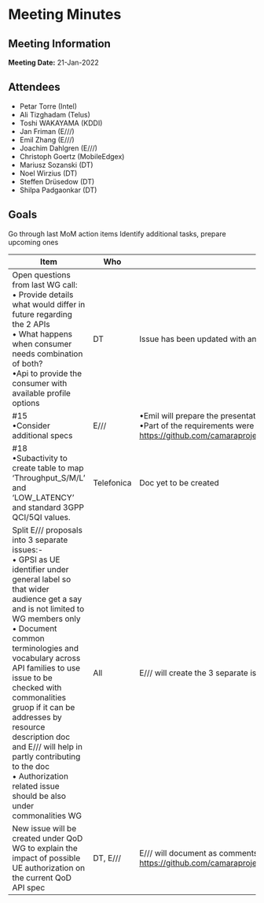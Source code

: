 # Meeting Minutes
## Meeting Information
**Meeting Date:** 21-Jan-2022

## Attendees
- Petar Torre (Intel)
- Ali Tizghadam (Telus)
- Toshi WAKAYAMA (KDDI)
- Jan Friman (E///)
- Emil Zhang (E///)
- Joachim Dahlgren (E///)
- Christoph Goertz (MobileEdgex)
- Mariusz Sozanski (DT)
- Noel Wirzius (DT)
- Steffen Drüsedow (DT)
- Shilpa Padgaonkar (DT)

## Goals
Go through last MoM action items
Identify additional tasks, prepare upcoming ones

Item | Who | Description
---- | ---- | ----
Open questions from last WG call: <br/>• Provide details what would differ in future regarding the 2 APIs <br/>• What happens when consumer needs combination of both?  <br/>•Api to provide the consumer with available profile options | DT | Issue has been updated with answers as latest comments #16
#15 <br/>•Consider additional specs | E/// |•Emil will prepare the presentation and inform when it needs to be part of hte agenda. <br/>•Part of the requirements were presented to the bigger Camara group https://github.com/camaraproject/rep_main/blob/main/WorkingGroups/Commonalities/Camara%20assumptions%20and%20missing%20concepts.pdf.
#18 <br/>•Subactivity to create  table to map ‘Throughput_S/M/L’ and ‘LOW_LATENCY’ and  standard 3GPP QCI/5QI values. | Telefonica | Doc yet to be created
Split E/// proposals into 3 separate issues:- <br/>• GPSI as UE identifier under general label so that wider audience get a say and is not limited to WG members only <br/>• Document common terminologies and vocabulary across API families to use issue to be checked with commonalities gruop if it can be addresses by resource description doc and E/// will help in partly contributing to the doc <br/>• Authorization related issue should be also under commonalities WG|All | E/// will create the 3 separate issues and add appropriate labels for the same
New issue will be created under QoD WG to explain the impact of possible UE authorization on the current QoD API spec |DT, E/// | E/// will document as comments to this issue how the API would change if checks for authorized UE were to be in scope. https://github.com/camaraproject/rep_main/issues/34

